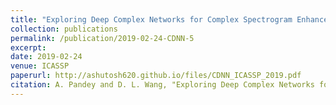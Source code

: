 ```yaml
---
title: "Exploring Deep Complex Networks for Complex Spectrogram Enhancement"
collection: publications
permalink: /publication/2019-02-24-CDNN-5
excerpt: 
date: 2019-02-24
venue: ICASSP
paperurl: http://ashutosh620.github.io/files/CDNN_ICASSP_2019.pdf
citation: A. Pandey and D. L. Wang, "Exploring Deep Complex Networks for Complex Spectrogram Enhancement," in <i>proceedings of ICASSP</i>, 2019, pp. 6885-6889.
---
```


